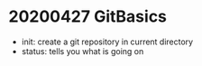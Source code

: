 # 20200427 GitBasics

- init: create a git repository in current directory
- status: tells you what is going on

